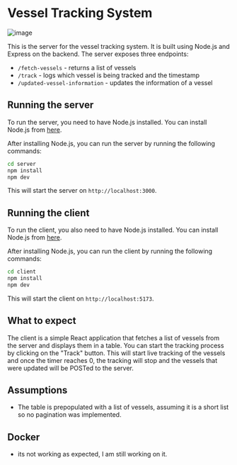 # Vessel Tracking System

![image](https://github.com/user-attachments/assets/cf34014b-d10d-4b90-9176-07e73729cf83)


This is the server for the vessel tracking system. It is built using Node.js and Express on the backend. The server exposes three endpoints:

- `/fetch-vessels` - returns a list of vessels
- `/track` - logs which vessel is being tracked and the timestamp
- `/updated-vessel-information` - updates the information of a vessel

## Running the server

To run the server, you need to have Node.js installed. You can install Node.js from [here](https://nodejs.org/).

After installing Node.js, you can run the server by running the following commands:

```bash
cd server
npm install
npm dev
```

This will start the server on `http://localhost:3000`.

## Running the client

To run the client, you also need to have Node.js installed. You can install Node.js from [here](https://nodejs.org/).

After installing Node.js, you can run the client by running the following commands:

```bash
cd client
npm install
npm dev
```

This will start the client on `http://localhost:5173`.

## What to expect

The client is a simple React application that fetches a list of vessels from the server and displays them in a table. You can start the tracking process by clicking on the "Track" button. This will start live tracking of the vessels and once the timer reaches 0, the tracking will stop and the vessels that were updated will be POSTed to the server.

## Assumptions

- The table is prepopulated with a list of vessels, assuming it is a short list so no pagination was implemented.

## Docker

- its not working as expected, I am still working on it.
